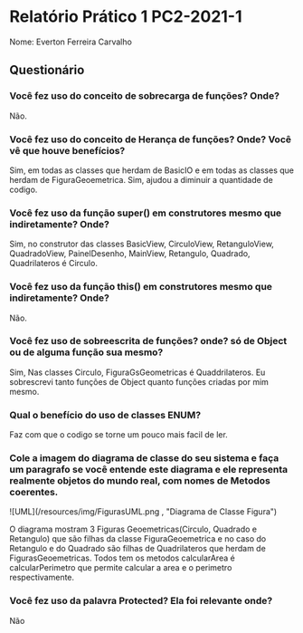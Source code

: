 # Relatório Prático 1 PC2-2021-1
Nome: Everton Ferreira Carvalho

## Questionário

### Você fez uso do conceito de sobrecarga de funções? Onde?
Não.

### Você fez uso do conceito de Herança de funções? Onde? Você vê que houve benefícios?
Sim, em todas as classes que herdam de BasicIO e em todas as classes que herdam de FiguraGeoemetrica. Sim, ajudou a diminuir a quantidade de codigo.

### Você fez uso da função super() em construtores mesmo que indiretamente? Onde?
Sim, no construtor das classes BasicView, CirculoView, RetanguloView, QuadradoView, PainelDesenho, MainView, Retangulo, Quadrado, Quadrilateros é Circulo.

### Você fez uso da função this() em construtores mesmo que indiretamente? Onde?
Não.

### Você fez uso de sobreescrita de funções? onde? só de Object ou de alguma função sua mesmo?
Sim, Nas classes Circulo, FiguraGsGeometricas é Quaddrilateros. Eu sobrescrevi tanto funções de Object quanto funções criadas por mim mesmo.

### Qual o benefício do uso de classes ENUM?
Faz com que o codigo se torne um pouco mais facil de ler.

### Cole a imagem do diagrama de classe do seu sistema e faça um paragrafo se você entende este diagrama e ele representa realmente objetos do mundo real, com nomes de Metodos coerentes.
![UML](/resources/img/FigurasUML.png , "Diagrama de Classe Figura")

O diagrama mostram 3 Figuras Geoemetricas(Circulo, Quadrado e Retangulo) que são filhas da classe FiguraGeoemetrica e no caso do Retangulo e do Quadrado são filhas de Quadrilateros que herdam de FigurasGeoemetricas. Todos tem os metodos calcularArea é calcularPerimetro que permite calcular a area e o perimetro respectivamente.

### Você fez uso da palavra Protected? Ela foi relevante onde?
Não
